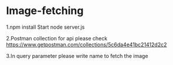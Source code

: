 # Image-fetching
1.npm install
Start node server.js

2.Postman collection for api please check
https://www.getpostman.com/collections/5c6da4e41bc21412d2c2

3.In query parameter please write name to fetch the image 
